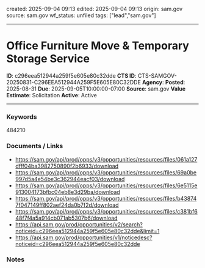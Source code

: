 created: 2025-09-04 09:13
edited: 2025-09-04 09:13
origin: sam.gov
source: sam.gov
wf_status: unfiled
tags: ["lead","sam.gov"]

---

# Office Furniture Move & Temporary Storage Service

**ID**: c296eea512944a259f5e605e80c32dde
**CTS ID**: CTS-SAMGOV-20250831-C296EEA512944A259F5E605E80C32DDE
**Agency**: 
**Posted**: 2025-08-31
**Due**: 2025-09-05T10:00:00-07:00
**Source**: sam.gov
**Value Estimate**: Solicitation
**Active**: Active

---

### Keywords
484210

### Documents / Links
- <https://sam.gov/api/prod/opps/v3/opportunities/resources/files/061a127dfff04ba3982750890f2b6933/download>
- <https://sam.gov/api/prod/opps/v3/opportunities/resources/files/69a0be997d5a4e54be3c362944eacf03/download>
- <https://sam.gov/api/prod/opps/v3/opportunities/resources/files/6e5115e913004173bfbc04eb8e3d29ba/download>
- <https://sam.gov/api/prod/opps/v3/opportunities/resources/files/b438747f047149ff802aef24da0b7f2d/download>
- <https://sam.gov/api/prod/opps/v3/opportunities/resources/files/c381bf648f7f4a5a914cb071ab5307b6/download>
- <https://api.sam.gov/prod/opportunities/v2/search?noticeid=c296eea512944a259f5e605e80c32dde&limit=1>
- <https://api.sam.gov/prod/opportunities/v1/noticedesc?noticeid=c296eea512944a259f5e605e80c32dde>

### Notes

